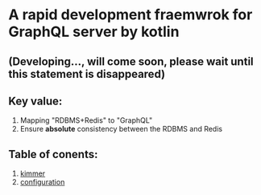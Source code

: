 # A rapid development fraemwrok for GraphQL server by kotlin
## (Developing..., will come soon, please wait until this statement is disappeared)

## Key value:
1. Mapping "RDBMS+Redis" to "GraphQL"
2. Ensure **absolute** consistency between the RDBMS and Redis

## Table of conents:

1. [kimmer](./doc/kimmer.md)
2. [configuration](./doc/configuration.md)
